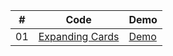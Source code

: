 |  #  | Code                                                                                                              | Demo                                                                         |
| :-: | ------------------------------------------------------------------------------------------------------------------| --------------------------------------------------------------------------------- |
| 01  | [Expanding Cards](https://github.com/lvalentyn/50projects/tree/master/expandingCards)                             | [Demo](https://lvalentyn.github.io/50projects/expandingCards/)               |